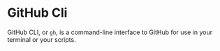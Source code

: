 # GitHub Cli

GitHub CLI, or `gh`, is a command-line interface to GitHub for use in your terminal or your scripts.

